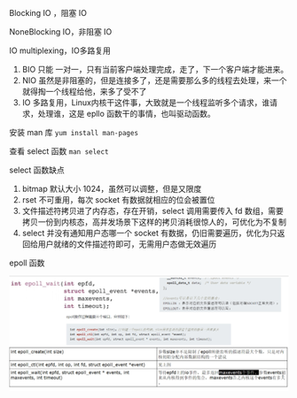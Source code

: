 Blocking IO ，阻塞 IO

NoneBlocking IO，非阻塞 IO

IO multiplexing，IO多路复用



1. BIO 只能 一对一，只有当前客户端处理完成，走了，下一个客户端才能进来。
2. NIO 虽然是非阻塞的，但是连接多了，还是需要那么多的线程去处理，来一个就得掏一个线程给他，来多了受不了
3. IO 多路复用，Linux内核干这件事，大致就是一个线程监听多个请求，谁请求，处理谁，这是 epllo 函数干的事情，也叫驱动函数。



安装 man 库 `yum install man-pages`

查看 select 函数 `man select`

select 函数缺点

1. bitmap 默认大小 1024，虽然可以调整，但是又限度
2. rset 不可重用，每次 socket 有数据就相应的位会被置位
3. 文件描述符拷贝进了内存态，存在开销，select 调用需要传入 fd 数组，需要拷贝一份到内核态，高并发场景下这样的拷贝消耗很惊人的，可优化为不复制
4. select 并没有通知用户态哪一个 socket 有数据，仍旧需要遍历，优化为只返回给用户就绪的文件描述符即可，无需用户态做无效遍历



epoll 函数

![image-20240818030824016](images/3.0、Unix五种IO模型/image-20240818030824016.png)

